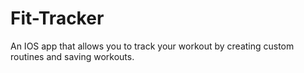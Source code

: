 # Fit-Tracker

An IOS app that allows you to track your workout by creating custom routines and saving workouts. 

